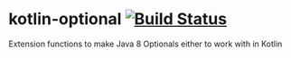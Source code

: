 # kotlin-optional [![Build Status](https://travis-ci.org/nlochschmidt/kotlin-optional.svg?branch=master)](https://travis-ci.org/nlochschmidt/kotlin-optional)
Extension functions to make Java 8 Optionals either to work with in Kotlin
